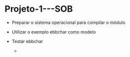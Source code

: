 # Projeto-1---SOB
- Preparar o sistema operacional para compilar o módulo
- Utilizar o exemplo ebbchar como modelo
- Testar ebbchar 
  
  -
  
  
